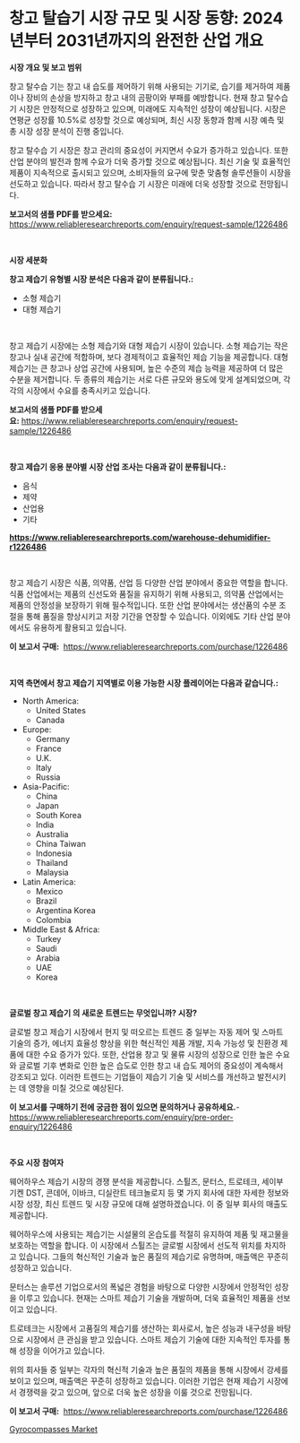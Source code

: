<p><h1>창고 탈습기 시장 규모 및 시장 동향: 2024년부터 2031년까지의 완전한 산업 개요</h1></p><p><strong>시장 개요 및 보고 범위</strong></p>
<p><p>창고 탈수습 기는 창고 내 습도를 제어하기 위해 사용되는 기기로, 습기를 제거하여 제품이나 장비의 손상을 방지하고 창고 내의 곰팡이와 부패를 예방합니다. 현재 창고 탈수습 기 시장은 안정적으로 성장하고 있으며, 미래에도 지속적인 성장이 예상됩니다. 시장은 연평균 성장률 10.5%로 성장할 것으로 예상되며, 최신 시장 동향과 함께 시장 예측 및 총 시장 성장 분석이 진행 중입니다.</p><p>창고 탈수습 기 시장은 창고 관리의 중요성이 커지면서 수요가 증가하고 있습니다. 또한 산업 분야의 발전과 함께 수요가 더욱 증가할 것으로 예상됩니다. 최신 기술 및 효율적인 제품이 지속적으로 출시되고 있으며, 소비자들의 요구에 맞춘 맞춤형 솔루션들이 시장을 선도하고 있습니다. 따라서 창고 탈수습 기 시장은 미래에 더욱 성장할 것으로 전망됩니다.</p></p>
<p><strong>보고서의 샘플 PDF를 받으세요:</strong> <a href="https://www.reliableresearchreports.com/enquiry/request-sample/1226486">https://www.reliableresearchreports.com/enquiry/request-sample/1226486</a></p>
<p>&nbsp;</p>
<p><strong>시장 세분화</strong></p>
<p><strong>창고 제습기 유형별 시장 분석은 다음과 같이 분류됩니다.:</strong></p>
<p><ul><li>소형 제습기</li><li>대형 제습기</li></ul></p>
<p>&nbsp;</p>
<p><p>창고 제습기 시장에는 소형 제습기와 대형 제습기 시장이 있습니다. 소형 제습기는 작은 창고나 실내 공간에 적합하며, 보다 경제적이고 효율적인 제습 기능을 제공합니다. 대형 제습기는 큰 창고나 상업 공간에 사용되며, 높은 수준의 제습 능력을 제공하여 더 많은 수분을 제거합니다. 두 종류의 제습기는 서로 다른 규모와 용도에 맞게 설계되었으며, 각각의 시장에서 수요를 충족시키고 있습니다.</p></p>
<p><strong>보고서의 샘플 PDF를 받으세요:</strong>&nbsp;<a href="https://www.reliableresearchreports.com/enquiry/request-sample/1226486">https://www.reliableresearchreports.com/enquiry/request-sample/1226486</a></p>
<p>&nbsp;</p>
<p><strong> 창고 제습기 응용 분야별 시장 산업 조사는 다음과 같이 분류됩니다.:</strong></p>
<p><ul><li>음식</li><li>제약</li><li>산업용</li><li>기타</li></ul></p>
<p><strong><a href="https://www.reliableresearchreports.com/warehouse-dehumidifier-r1226486">https://www.reliableresearchreports.com/warehouse-dehumidifier-r1226486</a></strong></p>
<p>&nbsp;</p>
<p><p>창고 제습기 시장은 식품, 의약품, 산업 등 다양한 산업 분야에서 중요한 역할을 합니다. 식품 산업에서는 제품의 신선도와 품질을 유지하기 위해 사용되고, 의약품 산업에서는 제품의 안정성을 보장하기 위해 필수적입니다. 또한 산업 분야에서는 생산품의 수분 조절을 통해 품질을 향상시키고 저장 기간을 연장할 수 있습니다. 이외에도 기타 산업 분야에서도 유용하게 활용되고 있습니다.</p></p>
<p><strong>이 보고서 구매:</strong>&nbsp; <a href="https://www.reliableresearchreports.com/purchase/1226486">https://www.reliableresearchreports.com/purchase/1226486</a></p>
<p>&nbsp;</p>
<p><strong>지역 측면에서 창고 제습기 지역별로 이용 가능한 시장 플레이어는 다음과 같습니다.:</strong></p>
<p><ul>
    <li>
        North America:
        <ul>
            <li>United States</li>
            <li>Canada</li>
        </ul>
    </li>
    <li>
        Europe:
        <ul>
            <li>Germany</li>
            <li>France</li>
            <li>U.K.</li>
            <li>Italy</li>
            <li>Russia</li>
        </ul>
    </li>
    <li>
        Asia-Pacific:
        <ul>
            <li>China</li>
            <li>Japan</li>
            <li>South Korea</li>
            <li>India</li>
            <li>Australia</li>
            <li>China Taiwan</li>
            <li>Indonesia</li>
            <li>Thailand</li>
            <li>Malaysia</li>
        </ul>
    </li>
    <li>
        Latin America:
        <ul>
            <li>Mexico</li>
            <li>Brazil</li>
            <li>Argentina Korea</li>
            <li>Colombia</li>
        </ul>
    </li>
    <li>
        Middle East & Africa:
        <ul>
            <li>Turkey</li>
            <li>Saudi</li>
            <li>Arabia</li>
            <li>UAE</li>
            <li>Korea</li>
        </ul>
    </li>
    </ul></p>
<p>&nbsp;</p>
<p><strong>글로벌 창고 제습기 의 새로운 트렌드는 무엇입니까? 시장?</strong></p>
<p><p>글로벌 창고 제습기 시장에서 현지 및 떠오르는 트렌드 중 일부는 자동 제어 및 스마트 기술의 증가, 에너지 효율성 향상을 위한 혁신적인 제품 개발, 지속 가능성 및 친환경 제품에 대한 수요 증가가 있다. 또한, 산업용 창고 및 물류 시장의 성장으로 인한 높은 수요와 글로벌 기후 변화로 인한 높은 습도로 인한 창고 내 습도 제어의 중요성이 계속해서 강조되고 있다. 이러한 트렌드는 기업들이 제습기 기술 및 서비스를 개선하고 발전시키는 데 영향을 미칠 것으로 예상된다.</p></p>
<p><strong>이 보고서를 구매하기 전에 궁금한 점이 있으면 문의하거나 공유하세요.</strong>- <a href="https://www.reliableresearchreports.com/enquiry/pre-order-enquiry/1226486">https://www.reliableresearchreports.com/enquiry/pre-order-enquiry/1226486</a></p>
<p>&nbsp;</p>
<p><strong>주요 시장 참여자</strong></p>
<p><p>웨어하우스 제습기 시장의 경쟁 분석을 제공합니다. 스튈즈, 문터스, 트로테크, 세이부 기켄 DST, 콘데어, 이바크, 디실란트 테크놀로지 등 몇 가지 회사에 대한 자세한 정보와 시장 성장, 최신 트렌드 및 시장 규모에 대해 설명하겠습니다. 이 중 일부 회사의 매출도 제공합니다.</p><p>웨어하우스에 사용되는 제습기는 시설물의 온습도를 적절히 유지하여 제품 및 재고물을 보호하는 역할을 합니다. 이 시장에서 스튈즈는 글로벌 시장에서 선도적 위치를 차지하고 있습니다. 그들의 혁신적인 기술과 높은 품질의 제습기로 유명하며, 매출액은 꾸준히 성장하고 있습니다.</p><p>문터스는 솔루션 기업으로서의 폭넓은 경험을 바탕으로 다양한 시장에서 안정적인 성장을 이루고 있습니다. 현재는 스마트 제습기 기술을 개발하며, 더욱 효율적인 제품을 선보이고 있습니다.</p><p>트로테크는 시장에서 고품질의 제습기를 생산하는 회사로서, 높은 성능과 내구성을 바탕으로 시장에서 큰 관심을 받고 있습니다. 스마트 제습기 기술에 대한 지속적인 투자를 통해 성장을 이어가고 있습니다.</p><p>위의 회사들 중 일부는 각자의 혁신적 기술과 높은 품질의 제품을 통해 시장에서 강세를 보이고 있으며, 매출액은 꾸준히 성장하고 있습니다. 이러한 기업은 현재 제습기 시장에서 경쟁력을 갖고 있으며, 앞으로 더욱 높은 성장을 이룰 것으로 전망됩니다.</p></p>
<p><strong>이 보고서 구매:</strong>&nbsp;&nbsp;<a href="https://www.reliableresearchreports.com/purchase/1226486">https://www.reliableresearchreports.com/purchase/1226486</a></p>
<p><p><a href="https://github.com/brenzgnarento/Market-Research-Report-List-2/blob/main/gyrocompasses-market.md">Gyrocompasses Market</a></p></p>